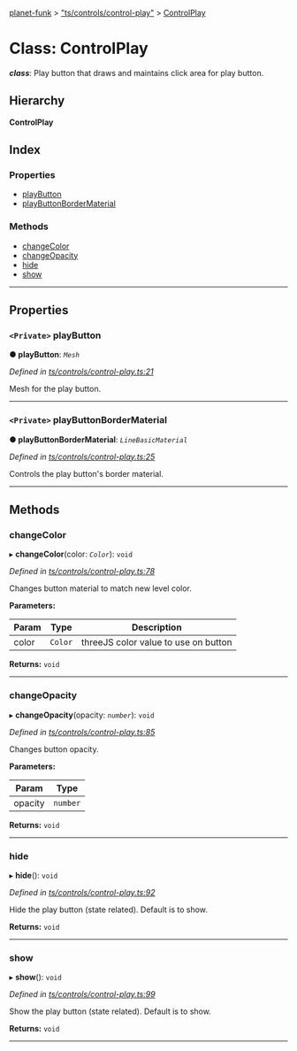 [planet-funk](../README.md) > ["ts/controls/control-play"](../modules/_ts_controls_control_play_.md) > [ControlPlay](../classes/_ts_controls_control_play_.controlplay.md)

# Class: ControlPlay

*__class__*: Play button that draws and maintains click area for play button.

## Hierarchy

**ControlPlay**

## Index

### Properties

* [playButton](_ts_controls_control_play_.controlplay.md#playbutton)
* [playButtonBorderMaterial](_ts_controls_control_play_.controlplay.md#playbuttonbordermaterial)

### Methods

* [changeColor](_ts_controls_control_play_.controlplay.md#changecolor)
* [changeOpacity](_ts_controls_control_play_.controlplay.md#changeopacity)
* [hide](_ts_controls_control_play_.controlplay.md#hide)
* [show](_ts_controls_control_play_.controlplay.md#show)

---

## Properties

<a id="playbutton"></a>

### `<Private>` playButton

**● playButton**: *`Mesh`*

*Defined in [ts/controls/control-play.ts:21](https://github.com/WilliamRADFunk/planet-funk/blob/7d8bccd/src/ts/controls/control-play.ts#L21)*

Mesh for the play button.

___
<a id="playbuttonbordermaterial"></a>

### `<Private>` playButtonBorderMaterial

**● playButtonBorderMaterial**: *`LineBasicMaterial`*

*Defined in [ts/controls/control-play.ts:25](https://github.com/WilliamRADFunk/planet-funk/blob/7d8bccd/src/ts/controls/control-play.ts#L25)*

Controls the play button's border material.

___

## Methods

<a id="changecolor"></a>

###  changeColor

▸ **changeColor**(color: *`Color`*): `void`

*Defined in [ts/controls/control-play.ts:78](https://github.com/WilliamRADFunk/planet-funk/blob/7d8bccd/src/ts/controls/control-play.ts#L78)*

Changes button material to match new level color.

**Parameters:**

| Param | Type | Description |
| ------ | ------ | ------ |
| color | `Color` |  threeJS color value to use on button |

**Returns:** `void`

___
<a id="changeopacity"></a>

###  changeOpacity

▸ **changeOpacity**(opacity: *`number`*): `void`

*Defined in [ts/controls/control-play.ts:85](https://github.com/WilliamRADFunk/planet-funk/blob/7d8bccd/src/ts/controls/control-play.ts#L85)*

Changes button opacity.

**Parameters:**

| Param | Type |
| ------ | ------ |
| opacity | `number` |

**Returns:** `void`

___
<a id="hide"></a>

###  hide

▸ **hide**(): `void`

*Defined in [ts/controls/control-play.ts:92](https://github.com/WilliamRADFunk/planet-funk/blob/7d8bccd/src/ts/controls/control-play.ts#L92)*

Hide the play button (state related). Default is to show.

**Returns:** `void`

___
<a id="show"></a>

###  show

▸ **show**(): `void`

*Defined in [ts/controls/control-play.ts:99](https://github.com/WilliamRADFunk/planet-funk/blob/7d8bccd/src/ts/controls/control-play.ts#L99)*

Show the play button (state related). Default is to show.

**Returns:** `void`

___


